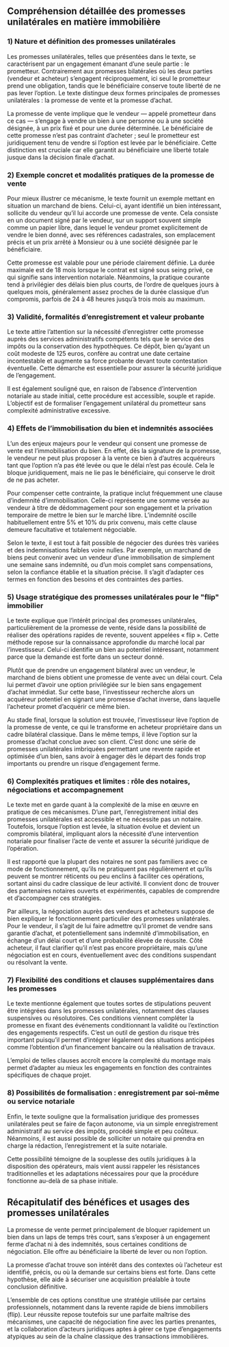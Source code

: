 ## Compréhension détaillée des promesses unilatérales en matière immobilière

### 1) Nature et définition des promesses unilatérales

Les promesses unilatérales, telles que présentées dans le texte, se caractérisent par un engagement émanant d’une seule partie : le prometteur. Contrairement aux promesses bilatérales où les deux parties (vendeur et acheteur) s’engagent réciproquement, ici seul le prometteur prend une obligation, tandis que le bénéficiaire conserve toute liberté de ne pas lever l’option. Le texte distingue deux formes principales de promesses unilatérales : la promesse de vente et la promesse d’achat.

La promesse de vente implique que le vendeur — appelé prometteur dans ce cas — s’engage à vendre un bien à une personne ou à une société désignée, à un prix fixé et pour une durée déterminée. Le bénéficiaire de cette promesse n’est pas contraint d’acheter ; seul le prometteur est juridiquement tenu de vendre si l’option est levée par le bénéficiaire. Cette distinction est cruciale car elle garantit au bénéficiaire une liberté totale jusque dans la décision finale d’achat.

### 2) Exemple concret et modalités pratiques de la promesse de vente

Pour mieux illustrer ce mécanisme, le texte fournit un exemple mettant en situation un marchand de biens. Celui-ci, ayant identifié un bien intéressant, sollicite du vendeur qu’il lui accorde une promesse de vente. Cela consiste en un document signé par le vendeur, sur un support souvent simple comme un papier libre, dans lequel le vendeur promet explicitement de vendre le bien donné, avec ses références cadastrales, son emplacement précis et un prix arrêté à Monsieur ou à une société désignée par le bénéficiaire.

Cette promesse est valable pour une période clairement définie. La durée maximale est de 18 mois lorsque le contrat est signé sous seing privé, ce qui signifie sans intervention notariale. Néanmoins, la pratique courante tend à privilégier des délais bien plus courts, de l’ordre de quelques jours à quelques mois, généralement assez proches de la durée classique d’un compromis, parfois de 24 à 48 heures jusqu’à trois mois au maximum.

### 3) Validité, formalités d’enregistrement et valeur probante

Le texte attire l’attention sur la nécessité d’enregistrer cette promesse auprès des services administratifs compétents tels que le service des impôts ou la conservation des hypothèques. Ce dépôt, bien qu’ayant un coût modeste de 125 euros, confère au contrat une date certaine incontestable et augmente sa force probante devant toute contestation éventuelle. Cette démarche est essentielle pour assurer la sécurité juridique de l’engagement.

Il est également souligné que, en raison de l’absence d’intervention notariale au stade initial, cette procédure est accessible, souple et rapide. L’objectif est de formaliser l’engagement unilatéral du prometteur sans complexité administrative excessive.

### 4) Effets de l’immobilisation du bien et indemnités associées

L’un des enjeux majeurs pour le vendeur qui consent une promesse de vente est l’immobilisation du bien. En effet, dès la signature de la promesse, le vendeur ne peut plus proposer à la vente ce bien à d’autres acquéreurs tant que l’option n’a pas été levée ou que le délai n’est pas écoulé. Cela le bloque juridiquement, mais ne lie pas le bénéficiaire, qui conserve le droit de ne pas acheter.

Pour compenser cette contrainte, la pratique inclut fréquemment une clause d’indemnité d’immobilisation. Celle-ci représente une somme versée au vendeur à titre de dédommagement pour son engagement et la privation temporaire de mettre le bien sur le marché libre. L’indemnité oscille habituellement entre 5% et 10% du prix convenu, mais cette clause demeure facultative et totalement négociable.

Selon le texte, il est tout à fait possible de négocier des durées très variées et des indemnisations faibles voire nulles. Par exemple, un marchand de biens peut convenir avec un vendeur d’une immobilisation de simplement une semaine sans indemnité, ou d’un mois complet sans compensations, selon la confiance établie et la situation précise. Il s’agit d’adapter ces termes en fonction des besoins et des contraintes des parties.

### 5) Usage stratégique des promesses unilatérales pour le "flip" immobilier

Le texte explique que l’intérêt principal des promesses unilatérales, particulièrement de la promesse de vente, réside dans la possibilité de réaliser des opérations rapides de revente, souvent appelées « flip ». Cette méthode repose sur la connaissance approfondie du marché local par l’investisseur. Celui-ci identifie un bien au potentiel intéressant, notamment parce que la demande est forte dans un secteur donné.

Plutôt que de prendre un engagement bilatéral avec un vendeur, le marchand de biens obtient une promesse de vente avec un délai court. Cela lui permet d’avoir une option privilégiée sur le bien sans engagement d’achat immédiat. Sur cette base, l’investisseur recherche alors un acquéreur potentiel en signant une promesse d’achat inverse, dans laquelle l’acheteur promet d’acquérir ce même bien.

Au stade final, lorsque la solution est trouvée, l’investisseur lève l’option de la promesse de vente, ce qui le transforme en acheteur propriétaire dans un cadre bilatéral classique. Dans le même temps, il lève l’option sur la promesse d’achat conclue avec son client. C’est donc une série de promesses unilatérales imbriquées permettant une revente rapide et optimisée d’un bien, sans avoir à engager dès le départ des fonds trop importants ou prendre un risque d’engagement ferme.

### 6) Complexités pratiques et limites : rôle des notaires, négociations et accompagnement

Le texte met en garde quant à la complexité de la mise en œuvre en pratique de ces mécanismes. D’une part, l’enregistrement initial des promesses unilatérales est accessible et ne nécessite pas un notaire. Toutefois, lorsque l’option est levée, la situation évolue et devient un compromis bilatéral, impliquant alors la nécessité d’une intervention notariale pour finaliser l’acte de vente et assurer la sécurité juridique de l’opération.

Il est rapporté que la plupart des notaires ne sont pas familiers avec ce mode de fonctionnement, qu’ils ne pratiquent pas régulièrement et qu’ils peuvent se montrer réticents ou peu enclins à faciliter ces opérations, sortant ainsi du cadre classique de leur activité. Il convient donc de trouver des partenaires notaires ouverts et expérimentés, capables de comprendre et d’accompagner ces stratégies.

Par ailleurs, la négociation auprès des vendeurs et acheteurs suppose de bien expliquer le fonctionnement particulier des promesses unilatérales. Pour le vendeur, il s’agit de lui faire admettre qu’il promet de vendre sans garantie d’achat, et potentiellement sans indemnité d’immobilisation, en échange d’un délai court et d’une probabilité élevée de réussite. Côté acheteur, il faut clarifier qu’il n’est pas encore propriétaire, mais qu’une négociation est en cours, éventuellement avec des conditions suspendant ou résolvant la vente.

### 7) Flexibilité des conditions et clauses supplémentaires dans les promesses

Le texte mentionne également que toutes sortes de stipulations peuvent être intégrées dans les promesses unilatérales, notamment des clauses suspensives ou résolutoires. Ces conditions viennent compléter la promesse en fixant des événements conditionnant la validité ou l’extinction des engagements respectifs. C’est un outil de gestion du risque très important puisqu’il permet d’intégrer légalement des situations anticipées comme l’obtention d’un financement bancaire ou la réalisation de travaux.

L’emploi de telles clauses accroît encore la complexité du montage mais permet d’adapter au mieux les engagements en fonction des contraintes spécifiques de chaque projet.

### 8) Possibilités de formalisation : enregistrement par soi-même ou service notariale

Enfin, le texte souligne que la formalisation juridique des promesses unilatérales peut se faire de façon autonome, via un simple enregistrement administratif au service des impôts, procédé simple et peu coûteux. Néanmoins, il est aussi possible de solliciter un notaire qui prendra en charge la rédaction, l’enregistrement et la suite notariale.

Cette possibilité témoigne de la souplesse des outils juridiques à la disposition des opérateurs, mais vient aussi rappeler les résistances traditionnelles et les adaptations nécessaires pour que la procédure fonctionne au-delà de sa phase initiale.

## Récapitulatif des bénéfices et usages des promesses unilatérales

La promesse de vente permet principalement de bloquer rapidement un bien dans un laps de temps très court, sans s’exposer à un engagement ferme d’achat ni à des indemnités, sous certaines conditions de négociation. Elle offre au bénéficiaire la liberté de lever ou non l’option.

La promesse d’achat trouve son intérêt dans des contextes où l’acheteur est identifié, précis, ou où la demande sur certains biens est forte. Dans cette hypothèse, elle aide à sécuriser une acquisition préalable à toute conclusion définitive.

L’ensemble de ces options constitue une stratégie utilisée par certains professionnels, notamment dans la revente rapide de biens immobiliers (flip). Leur réussite repose toutefois sur une parfaite maîtrise des mécanismes, une capacité de négociation fine avec les parties prenantes, et la collaboration d’acteurs juridiques aptes à gérer ce type d’engagements atypiques au sein de la chaîne classique des transactions immobilières.